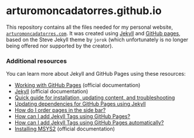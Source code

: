 # arturomoncadatorres.github.io

This repository contains all the files needed for my personal website, [`arturomoncadatorres.com`](https://arturomoncadatorres.com/). It was created using [Jekyll](https://jekyllrb.com/docs/github-pages/) and [GitHub pages](https://docs.github.com/en/github/working-with-github-pages), based on the Steve Jekyll theme by `jorok` (which unfortunately is no longer being offered nor supported by the creator).

### Additional resources
You can learn more about Jekyll and GitHub Pages using these resources:

- [Working with GitHub Pages](https://help.github.com/en/github/working-with-github-pages) (official documentation)
- [Jekyll](https://jekyllrb.com/) (official documentation)
- [Quick guide for installation, updating content, and troubleshooting](https://arturomoncadatorres.com/creating-updating-website-hosted-github-pages-using-jekyll/)
- [Updating dependencies for GitHub Pages using Jekyll](https://arturomoncadatorres.com//update-dependencies-jekyll-based-github-pages-site)
- [How do I order pages in the side bar?](https://stackoverflow.com/a/33983971/948768)
- [How can I add Jekyll Tags using GitHub Pages?](https://longqian.me/2017/02/09/github-jekyll-tag/)
- [How can I add Jekyll Tags using GitHub Pages automatically?](https://arturomoncadatorres.com/automatically-generating-tag-posts-for-github-pages-using-jekyll/)
- [Installing MSYS2](https://www.msys2.org/) (official documentation)
